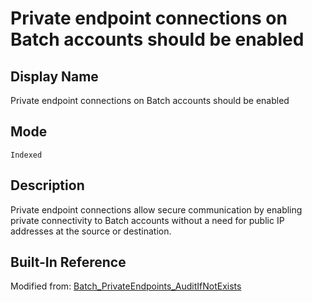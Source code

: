 # Private endpoint connections on Batch accounts should be enabled

## Display Name

Private endpoint connections on Batch accounts should be enabled

## Mode

`Indexed`

## Description

Private endpoint connections allow secure communication by enabling private connectivity to Batch accounts without a need for public IP addresses at the source or destination.

## Built-In Reference

Modified from: [Batch_PrivateEndpoints_AuditIfNotExists](https://github.com/Azure/azure-policy/blob/master/built-in-policies/policyDefinitions/Batch/Batch_PrivateEndpoints_AuditIfNotExists.json)